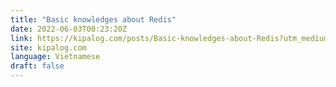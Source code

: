 ```yaml
---
title: "Basic knowledges about Redis"
date: 2022-06-03T00:23:20Z
link: https://kipalog.com/posts/Basic-knowledges-about-Redis?utm_medium=RSS&utm_source=news.12bit.vn
site: kipalog.com
language: Vietnamese
draft: false
---
```

